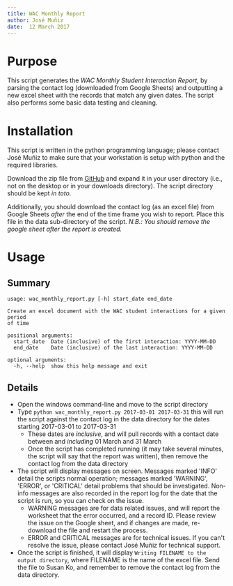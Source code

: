 ```yaml
---
title: WAC Monthly Report
author: José Muñiz  
date:  12 March 2017
---
```


# Purpose

This script generates the _WAC Monthly Student Interaction Report_, by parsing the contact log (downloaded from Google Sheets) and outputting a new excel sheet with the records that match any given dates. The script also performs some basic data testing and cleaning.

# Installation

This script is written in the python programming language; please contact José Muñiz to make sure that your workstation is setup with python and the required libraries.

Download the zip file from [GitHub](https://github.com/themuniz/WAC-monthly-report) and expand it in your user directory (i.e., not on the desktop or in your downloads directory). The script directory should be kept _in toto._

Additionally, you should download the contact log (as an excel file) from Google Sheets _after_ the end of the time frame you wish to report. Place this file in the data sub-directory of the script. _N.B.: You should remove the google sheet after the report is created._

# Usage

## Summary

    usage: wac_monthly_report.py [-h] start_date end_date

    Create an excel document with the WAC student interactions for a given period
    of time

    positional arguments:
      start_date  Date (inclusive) of the first interaction: YYYY-MM-DD
      end_date    Date (inclusive) of the last interaction: YYYY-MM-DD

    optional arguments:
      -h, --help  show this help message and exit

## Details

-   Open the windows command-line and move to the script directory
-   Type `python wac_monthly_report.py 2017-03-01 2017-03-31` this will run the script against the contact log in the data directory for the dates starting 2017-03-01 to 2017-03-31
    -   These dates are _inclusive_, and will pull records with a contact date between and _including_ 01 March and 31 March
    -   Once the script has completed running (it may take several minutes, the script will say that the report was written), then remove the contact log from the data directory
-   The script will display messages on screen. Messages marked 'INFO' detail the scripts normal operation; messages marked 'WARNING', 'ERROR', or 'CRITICAL' detail problems that should be investigated. Non-info messages are also recorded in the report log for the date that the script is run, so you can check on the issue.
    -   WARNING messages are for data related issues, and will report the worksheet that the error occurred, and a record ID. Please review the issue on the Google sheet, and if changes are made, re-download the file and restart the process.
    -   ERROR and CRITICAL messages are for technical issues. If you can't resolve the issue, please contact José Muñiz for technical support.
-   Once the script is finished, it will display `Writing FILENAME to the output directory`, where FILENAME is the name of the excel file. Send the file to Susan Ko, and remember to remove the contact log from the data directory.
